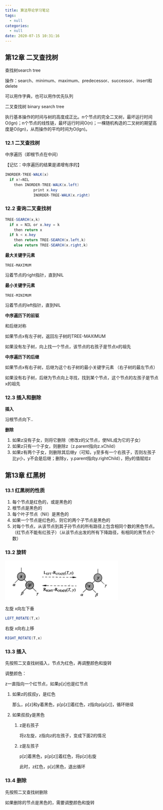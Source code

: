 ```yaml
---
title: 算法导论学习笔记
tags:
  - null
categories:
  - null
date: 2020-07-15 10:31:16
---
```




## 第12章 二叉查找树

查找树search tree

操作：search、minimum、maximum、predecessor、successor、insert和delete

可以用作字典，也可以用作优先队列



二叉查找树 binary search tree

执行基本操作的时间与树的高度成正比。n个节点的完全二叉树，最坏运行时间O(lgn)；n个节点的线性链，最坏运行时间O(n)；一棵随机构造的二叉树的期望高度是O(lgn)，从而操作的平均时间为O(lgn)。



### 12.1 二叉查找树

中序遍历（即根节点在中间）

【记忆：中序遍历的结果是递增有序的】

```java
INORDER-TREE-WALK(x)
  if x!=NIL
    then INORDER-TREE-WALK(x.left)
    		 print x.key
    		 INORDER-TREE-WALK(x.right)
```



### 12.2 查询二叉查找树

```java
TREE-SEARCH(x,k)
  if x = NIL or x.key = k
    then return x
  if k < x.key
    then return TREE-SEARCH(x.left,k)
    else return TREE-SEARCH(x.right,k)
```

**最大关键字元素**

`TREE-MAXIMUM`

沿着节点的right指针，直到NIL

**最小关键字元素**

`TREE-MINIMUM`

沿着节点的left指针，直到NIL



**中序遍历下的前驱**

和后继对称

如果节点x有左子树，返回左子树的TREE-MAXIMUM

如果没有左子树，向上找一个节点，该节点的右孩子是节点x的祖先



**中序遍历下的后继**

如果节点x有右子树，后继为这个右子树的最小关键字元素 （右子树的最左节点）

如果没有右子树，后继为节点向上寻找，找到某个节点，这个节点的左孩子是节点x的祖先



### 12.3 插入和删除

**插入**

沿根节点向下..



**删除**

1. 如果z没有子女，则将它删除（修改z的父节点，使NIL成为它的子女）
2. 如果z只有一个子女，则删除z（z.parent指向z.xChild）
3. 如果z有两个子女，则删除其后继y（可知，y至多有一个右孩子，否则左孩子比y小，y不会是后继；删除y，y.parent指向y.rightChild），把y的值赋给z



## 第13章 红黑树

### 13.1 红黑树的性质

1. 每个节点是红色的，或是黑色的
2. 根节点是黑色的
3. 每个叶子节点（Nil）是黑色的
4. 如果一个节点是红色的，则它的两个子节点是黑色的
5. 对每个节点，从该节点到其子孙节点的所有路径上包含相同个数的黑色节点。（红节点不能有红孩子）（从该节点出发的所有下降路径，有相同的黑节点个数）



### 13.2 旋转

<img src="../../image/image-20200715132920405.png" alt="image-20200715132920405" style="zoom:50%;" />

左旋  x向左下垂

```java
LEFT_ROTATE(T,x)
```

 右旋  x向右上移

```java
RIGHT_ROTATE(T,x)
```



### 13.3 插入

先按照二叉查找树插入，节点为红色，再调整颜色和旋转



调整颜色：

z一直指向一个红节点，如果p[z]也是红节点

1. 如果z的叔叔y，是红色

   那么，p[z]和y着黑色，p[p[z]]着红色，z指向p[p[z]]，循环继续

2. 如果叔叔y是黑色

   1. z是右孩子

      将z左旋，z指向z的左孩子，变成下面2的情况

   2. z是左孩子

      p[z]着黑色，p[p[z]]着红色，将p[z]右旋

      此时，z红色，p[z]黑色，退出循环



### 13.4 删除

先按照二叉查找树删除

如果删除的节点是黑色的，需要调整颜色和旋转



